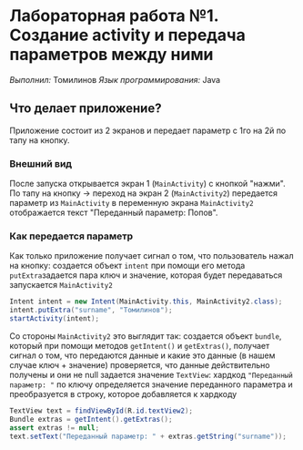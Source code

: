 # Лабораторная работа №1. Создание activity и передача параметров между ними
_Выполнил:_ Томилинов
_Язык программирования:_ Java

## Что делает приложение?
Приложение состоит из 2 экранов и передает параметр с 1го на 2й по тапу на кнопку.


### Внешний вид

После запуска открывается экран 1 (`MainActivity`) с кнопкой "нажми". По тапу на кнопку ->
переход на экран 2 (`MainActivity2`)
передается параметр из `MainActivity` в переменную экрана `MainActivity2`
отображается текст "Переданный параметр: Попов".


### Как передается параметр
Как только приложение получает сигнал о том, что пользователь нажал на кнопку:
создается объект `intent`
при помощи его метода `putExtra`задается пара ключ и значение, которая будет передаваться
запускается `MainActivity2`
``` java
Intent intent = new Intent(MainActivity.this, MainActivity2.class);
intent.putExtra("surname", "Томилинов");
startActivity(intent);
```

Со стороны `MainActivity2` это выглядит так:
создается объект `bundle`, который при помощи методов `getIntent()` и `getExtras()`, получает сигнал о том, что передаются данные и какие это данные (в нашем случае ключ + значение)
проверяется, что данные действительно получены и они не null
задается значение `TextView`:
хардкод `"Переданный параметр: "`
по ключу определяется значение переданного параметра и преобразуется в строку, которое добавляется к хардкоду

``` java
TextView text = findViewById(R.id.textView2);
Bundle extras = getIntent().getExtras();
assert extras != null;
text.setText("Переданный параметр: " + extras.getString("surname"));
```
